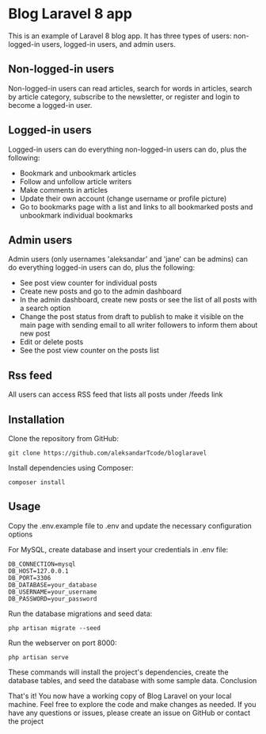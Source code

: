 # Blog Laravel 8 app

This is an example of Laravel 8 blog app. It has three types of users: non-logged-in users, logged-in users, and admin users.

## Non-logged-in users

Non-logged-in users can read articles, search for words in articles, search by article category, subscribe to the newsletter, or register and login to become a logged-in user.

## Logged-in users

Logged-in users can do everything non-logged-in users can do, plus the following:

* Bookmark and unbookmark articles
* Follow and unfollow article writers
* Make comments in articles
* Update their own account (change username or profile picture)
* Go to bookmarks page with a list and links to all bookmarked posts and unbookmark individual bookmarks

## Admin users

Admin users (only usernames 'aleksandar' and 'jane' can be admins) can do everything logged-in users can do, plus the following:

* See post view counter for individual posts
* Create new posts and go to the admin dashboard
* In the admin dashboard, create new posts or see the list of all posts with a search option
* Change the post status from draft to publish to make it visible on the main page with sending email to all writer followers to inform them about new post
* Edit or delete posts
* See the post view counter on the posts list

## Rss feed
All users can access RSS feed that lists all posts under /feeds link

## Installation

Clone the repository from GitHub:
```
git clone https://github.com/aleksandarTcode/bloglaravel
```

Install dependencies using Composer:

```
composer install
```
## Usage

Copy the .env.example file to .env and update the necessary configuration options

For MySQL, create database and insert your credentials in .env file:
```
DB_CONNECTION=mysql
DB_HOST=127.0.0.1
DB_PORT=3306
DB_DATABASE=your_database
DB_USERNAME=your_username
DB_PASSWORD=your_password
```

Run the database migrations and seed data:
```
php artisan migrate --seed
```

Run the webserver on port 8000:
```
php artisan serve
```

These commands will install the project's dependencies, create the database tables, and seed the database with some sample data.
Conclusion

That's it! You now have a working copy of Blog Laravel on your local machine. Feel free to explore the code and make changes as needed. If you have any questions or issues, please create an issue on GitHub or contact the project 

